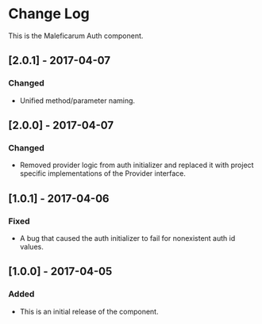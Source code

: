 # Change Log
This is the Maleficarum Auth component.

## [2.0.1] - 2017-04-07
### Changed
- Unified method/parameter naming.

## [2.0.0] - 2017-04-07
### Changed
- Removed provider logic from auth initializer and replaced it with project specific implementations of the Provider interface.

## [1.0.1] - 2017-04-06
### Fixed
- A bug that caused the auth initializer to fail for nonexistent auth id values.

## [1.0.0] - 2017-04-05
### Added
- This is an initial release of the component.
